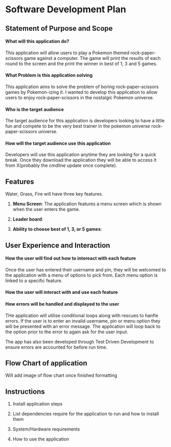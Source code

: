 # Software Development Plan

## Statement of Purpose and Scope

#### What will this application do? 
This application will allow users to play a Pokemon themed rock-paper-scissors game against a computer. The game will print the results of each round to the screen and the print the winner in best of 1, 3 and 5 games.

#### What Problem is this application solving
This application aims to solve the problem of boring rock-paper-scissors games by Pokemon-izing it. I wanted to develop this application to allow users to enjoy rock-paper-scissors in the nostalgic Pokemon universe.

#### Who is the target audience
The target audience for this application is developers looking to have a little fun and compete to be the very best trainer in the pokemon universe rock-paper-scissors universe.

#### How will the target audience use this application
Developers will use this application anytime they are looking for a quick break. Once they download the application they will be able to access it from X(probably the cmdline update once complete). 

## Features

Water, Grass, Fire will have three key features. 

1. **Menu Screen**: The application features a menu screen which is shown when the user enters the game. 

2. **Leader board**: 

3. **Ability to choose best of 1, 3, or 5 games**:

## User Experience and Interaction

#### How the user will find out how to intereact with each feature

Once the user has entered their username and pin, they will be welcomed to the application with a menu of options to pick from. Each menu option is linked to a specific feature. 

#### How the user will interact with and use each feature


#### How errors will be handled and displayed to the user

THe application will utilise conditional loops along with rescues to hanfle errors. If the user is to enter an invalid username, pin or menu option they will be presented with an error message. The application will loop back to the option prior to the error to again ask for the user input. 

The app has also been developed through Test Driven Development to ensure errors are accounted for before run time. 

## Flow Chart of application 

Will add image of flow chart once finished formatting

## Instructions

1. Install application steps

1. List dependencies require for the application to run and how to install them

1. System/Hardware requirements

1. How to use the application
